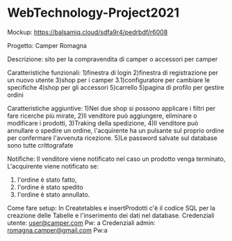 # WebTechnology-Project2021


Mockup: https://balsamiq.cloud/sdfa9r4/pedrbdf/r6008

Progetto: Camper Romagna

Descrizione: sito per la compravendita di camper o accessori per camper

Caratteristiche funzionali:
1)finestra di login
2)finestra di registrazione per un nuovo utente
3)shop per i camper
  3.1)configuratore per cambiare le specifiche
4)shop per gli accessori
5)carrello
5)pagina di profilo per gestire ordini

Caratteristiche aggiuntive:
1)Nei due shop si possono applicare i filtri per fare ricerche più mirate,
2)Il venditore può aggiungere, eliminare o modificare i prodotti,
3)Traking della spedizione,
4)Il venditore può annullare o spedire un ordine, l'acquirente ha un pulsante sul proprio ordine per confermare l'avvenuta ricezione.
5)Le password salvate sul database sono tutte crittografate

Notifiche:
Il venditore viene notificato nel caso un prodotto venga terminato,
L'acquirente viene notificato se:
1) l'ordine è stato fatto,
2) l'ordine è stato spedito
3) l'ordine è stato annullato.



Come fare setup:
In Createtables e insertProdotti c'è il codice SQL per la creazione delle Tabelle e l'inserimento dei dati nel database.
Credenziali utente:
user@camper.com
Pw: a
Credenziali admin:
romagna.camper@gmail.com
Pw:a


